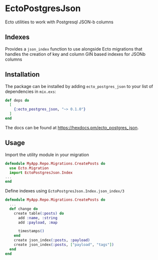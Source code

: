 # EctoPostgresJson
Ecto utilities to work with Postgresql JSON-b columns

## Indexes

Provides a `json_index` function to use alongside Ecto migrations that handles the creation of key and column GIN based indexes for JSONb columns

## Installation

The package can be installed
by adding `ecto_postgres_json` to your list of dependencies in `mix.exs`:

```elixir
def deps do
  [
    {:ecto_postgres_json, "~> 0.1.0"}
  ]
end
```

The docs can
be found at <https://hexdocs.pm/ecto_postgres_json>.

## Usage

Import the utility module in your migration

```elixir
defmodule MyApp.Repo.Migrations.CreatePosts do
  use Ecto.Migration
  import EctoPostgresJson.Index
...
end
```

Define indexes using `EctoPostgresJson.Index.json_index/3`

```elixir
defmodule MyApp.Repo.Migrations.CreatePosts do
  ...
  def change do
    create table(:posts) do
      add :name, :string
      add :payload, :map

      timestamps()
    end
    create json_index(:posts, :payload)
    create json_index(:posts, ["payload", "tags"])
  end
end
```
